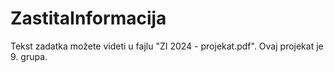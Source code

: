# ZastitaInformacija

Tekst zadatka možete videti u fajlu "ZI 2024 - projekat.pdf".
Ovaj projekat je 9. grupa.
